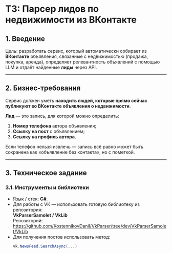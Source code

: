 # ТЗ: Парсер лидов по недвижимости из ВКонтакте

## 1. Введение

Цель: разработать сервис, который автоматически собирает из **ВКонтакте** объявления, связанные с недвижимостью (продажа, покупка, аренда), определяет релевантность объявлений с помощью LLM и отдаёт найденные **лиды** через API.

---

## 2. Бизнес-требования

Сервис должен уметь **находить людей, которые прямо сейчас публикуют во ВКонтакте объявления о недвижимости**.

**Лид** — это запись, для которой можно определить:
1. **Номер телефона** автора объявления;
2. **Ссылку на пост** с объявлением;
3. **Ссылку на профиль автора**.

Если телефон нельзя извлечь — запись всё равно может быть сохранена как «объявление без контакта», но с пометкой.

---

## 3. Техническое задание

### 3.1. Инструменты и библиотеки

- Язык / стек: **C#**.
- Для работы с VK — использовать готовую библиотеку из репозитория:  
  **VkParserSamolet / VkLib**  
  Репозиторий:  
  <https://github.com/KostennikovDanil/VkParser/tree/dev/VkParserSamolet/VkLib>
- Для получения постов использовать метод:
  ```csharp
  vk.NewsFeed.SearchAsync(...)
